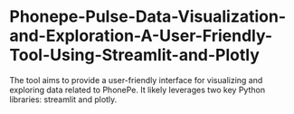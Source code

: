 # Phonepe-Pulse-Data-Visualization-and-Exploration-A-User-Friendly-Tool-Using-Streamlit-and-Plotly
The tool aims to provide a user-friendly interface for visualizing and exploring data related to PhonePe. It likely leverages two key Python libraries: streamlit and plotly.
